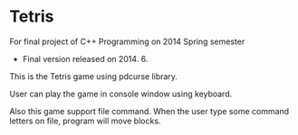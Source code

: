 # Tetris

For final project of C++ Programming on 2014 Spring semester

- Final version released on 2014. 6.

This is the Tetris game using pdcurse library.

User can play the game in console window using keyboard.

Also this game support file command. When the user type some command letters on file, program will move blocks. 
